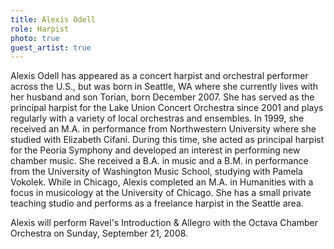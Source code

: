 ```yaml
---
title: Alexis Odell
role: Harpist
photo: true
guest_artist: true
---
```


Alexis Odell has appeared as a concert harpist and orchestral performer across the U.S., but was born in Seattle, WA where she currently lives with her husband and son Torian, born December 2007. She has served as the principal harpist for the Lake Union Concert Orchestra since 2001 and plays regularly with a variety of local orchestras and ensembles. In 1999, she received an M.A. in performance from Northwestern University where she studied with Elizabeth Cifani. During this time, she acted as principal harpist for the Peoria Symphony and developed an interest in performing new chamber music. She received a B.A. in music and a B.M. in performance from the University of Washington Music School, studying with Pamela Vokolek. While in Chicago, Alexis completed an M.A. in Humanities with a focus in musicology at the University of Chicago. She has a small private teaching studio and performs as a freelance harpist in the Seattle area.

Alexis will perform Ravel's Introduction & Allegro with the Octava Chamber Orchestra on Sunday, September 21, 2008.